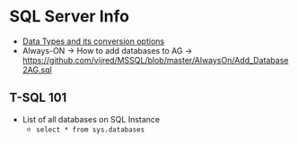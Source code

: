 SQL Server Info
===============


* [Data Types and its conversion options](https://docs.microsoft.com/en-us/sql/t-sql/functions/cast-and-convert-transact-sql?view=sql-server-ver15)
* Always-ON -> How to add databases to AG -> https://github.com/vijred/MSSQL/blob/master/AlwaysOn/Add_Database2AG.sql 




T-SQL 101
---------
* List of all databases on SQL Instance
    - `select * from sys.databases`

